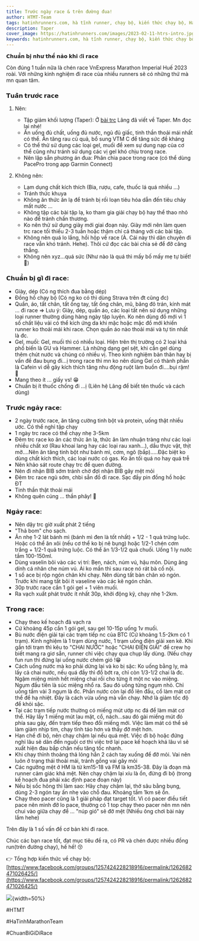 ```yaml
---
title: Trước ngày race & trên đường đua!
author: HTMT-Team
tags: hatinhrunners.com, hà tĩnh runner, chạy bộ, kiến thức chạy bộ, HaTinhMarathonTeam, taper, VnExpressMarathonHue2023
description: Taper
cover_image: https://hatinhrunners.com/images/2023-02-11-htrs-intro.jpg
keywords: hatinhrunners.com, hà tĩnh runner, chạy bộ, kiến thức chạy bộ
---
```


𝗖𝗵𝘂𝗮̂̉𝗻 𝗯𝗶̣ 𝗻𝗵𝘂̛ 𝘁𝗵𝗲̂́ 𝗻𝗮̀𝗼 𝗸𝗵𝗶 đ𝗶 𝗿𝗮𝗰𝗲

Còn đúng 1 tuần nữa là chén race VnExpress Marathon Imperial Huế 2023 roài. Với những kinh nghiệm đi race của nhiều runners sẽ có những thứ mà mn quan tâm.

### 𝗧𝘂𝗮̂̀𝗻 𝘁𝗿𝘂̛𝗼̛́𝗰 𝗿𝗮𝗰𝗲

1. Nên:
    - Tập giảm khối lượng (Taper): Ở [bài trc](https://www.facebook.com/groups/1257424228218916/permalink/1284459032182102/) Lãng đã viết về Taper. Mn đọc lại nhé!
    - Ăn uống đủ chất, uống đủ nước, ngủ đủ giấc, tinh thần thoải mái nhất
    có thể. Ăn tăng rau củ quả, bổ sung VTM C để tăng sức đề kháng
    - Có thể thử sử dụng các loại gel, muối để xem sự dung nạp của cơ thể
    cũng như tránh sử dụng các vị gel khó chịu trong race.
    - Nên lập sẵn phương án đua: Phân chia pace trong race (có thể dùng
    PacePro trong app Garmin Connect)

2. Không nên:
    - Lạm dụng chất kích thích (Bia, rượu, cafe, thuốc lá quá nhiều ...)
    - Tránh thức khuya
    - Không ăn thức ăn lạ để tránh bị rối loạn tiêu hóa dẫn đến tiêu chảy
    mất nước ...
    - Không tập các bài tập lạ, ko tham gia giải chạy bộ hay thể thao nhỏ
    nào để tránh chấn thương.
    - Ko nên thử sử dụng giày mới giai đoạn này. Giày mới nên làm quen trc
    race tối thiếu 2-3 tuần hoặc thậm chí cả tháng với các bài tập.
    - Không nên quá lo lắng, hồi hộp về race (À. Cái này thì dân chuyên đi
    race vẫn khó tránh. Hehe). Thôi cứ đọc các bài chia sẻ để đỡ căng thẳng.
    - Không nên xyz...quá sức (Như nào là quá thì mấy bố mấy mẹ tự
    biết!🤣)

### 𝗖𝗵𝘂𝗮̂̉𝗻 𝗯𝗶̣ 𝗴𝗶̀ đ𝗶 𝗿𝗮𝗰𝗲:

- Giày, dép (Có ng thích đua bằng dép)
- Đồng hồ chạy bộ (Có ng ko có thì dùng Strava trên đt cũng đc)
- Quần, áo, tất chân, tất ống tay, tất ống chân, mũ, băng đô trán, kính
mát ... đi race
=> Lưu ý: Giày, dép, quần áo, các loại tất nên sử dụng những loại
runner thường dùng hàng ngày tập luyện. Ko nên dùng đồ mới vì 1 số chất
liệu vải có thể kích ứng da khi mặc hoặc mặc đồ mới khiến runner ko
thoải mái khi race. Chọn quần áo nào thoải mái và tự tin nhất là đc.
- Gel, muối: Gel, muối thì có nhiều loại. Hiện trên thị trường có 2
loại khá phổ biến là GU và Hammer. Là những dạng gel sệt, khi cắn gel
dùng thêm chút nước và chúng có nhiều vị. Theo kinh nghiệm bản thân hay
bị vấn đề đau bụng đi...ị trong race thì mn ko nên dùng Gel có thành
phần là Cafein vì dễ gây kích thích tăng nhu động ruột làm buồn
đi....bụi rậm! 🤣
- Mang theo ít ... giấy vs! 😁
- Chuẩn bị ít thuốc chống đi ...ị (Liên hệ Lãng để biết tên thuốc và
cách dùng)

### 𝗧𝗿𝘂̛𝗼̛́𝗰 𝗻𝗴𝗮̀𝘆 𝗿𝗮𝗰𝗲:

- 2 ngày trước race, ăn tăng cường tinh bột và protein, uống thật nhiều
ước. Có thể nghỉ tập chạy
- 1 ngày trc race có thể chạy nhẹ 3-5km
- Đêm trc race ko ăn các thức ăn lạ, thức ăn làm nhuận tràng như các
loại nhiều chất xơ (Rau khoai lang hay các loại rau xanh\...), dầu thực
vật, thịt mỡ\....Nên ăn tăng tinh bột như bánh mì, cơm, ngô
(bắp)\.....Đặc biệt ko dùng chất kích thích, các loại nước có gas. Ko ăn
tối quá no hay quá trễ
- Nên khảo sát route chạy trc để quen đường.
- Nên đi nhận BIB sớm tránh chờ đợi nhận BIB gây mệt mỏi
- Đêm trc race ngủ sớm, chbi sẵn đồ đi race. Sạc đầy pin đồng hồ hoặc
ĐT
- Tinh thần thật thoải mái
- Không quên cúng ... thần phây! 🤣

### 𝗡𝗴𝗮̀𝘆 𝗿𝗮𝗰𝗲:

- Nên dậy trc giờ xuất phát 2 tiếng
- "Thả bom" cho sạch.
- Ăn nhẹ 1-2 lát bánh mì (bánh mì đen là tốt nhất) + 1/2 - 1 quả trứng
luộc. Hoặc có thể ăn xôi (nếu cơ thể ko bị nê bụng) hoặc 1/2-1 chén cơm
trắng + 1/2-1 quả trứng luộc. Có thể ăn 1/3-1/2 quả chuối. Uống 1 ly
nước tầm 100-150ml.
- Dùng vaselin bôi vào các vị trí: Bẹn, nách, núm vú, hậu môn. Dùng
ăng dính cá nhân che núm vú. Ai ko mần thì sau race nó rát bà cố nội.
- 1 số ace bị rộp ngón chân khi chạy. Nên dùng tất bàn chân xỏ ngón. Trước khi mang tất bôi ít vaseline vào các kẽ ngón chân.
- 30p trước race cắn 1 gói gel + 1 viên muối.
- Ra vạch xuất phát trước ít nhất 30p, khởi động kỹ, chạy nhẹ 1-2km.

### 𝗧𝗿𝗼𝗻𝗴 𝗿𝗮𝗰𝗲:

- Chạy theo kế hoạch đã vạch ra
- Cứ khoảng 45p cắn 1 gói gel, sau gel 10-15p uống 1v muối.
- Bù nước điện giải tại các trạm tiếp nc của BTC (Cứ khoảng 1.5-2km có
1 trạm). Kinh nghiệm là 1 trạm dùng nước, 1 trạm uống điện giải xen kẽ.
Khi gần tới trạm thì kêu to \"CHAI NƯỚC\" hoặc \"CHAI ĐIỆN GIẢI\" để
crew họ biết mang ra giơ sẵn, runner chỉ việc chạy qua chụp lấy dùng.
(Nếu chạy fun run thì đứng lại uống nước chém gió !😁
- Cách uống nước mà ko phải dừng lại và ko bị sặc: Ko uống bằng ly, mà
lấy cả chai nước, nếu quá đầy thì đổ bớt ra, chỉ còn 1/3-1/2 chai là đc.
Ngậm miệng mình hết miệng chai rồi cho từng ít một nc vào miệng. Ngụm
đầu tiên là súc miệng nhổ ra. Sau đó uống từng ngụm nhỏ. Chỉ uống tầm
vài 3 ngụm là đc. Phần nước còn lại đổ lên đầu, cổ làm mát cơ thể để hạ
nhiệt. Đây là cách vừa uống mà vẫn chạy. Nhớ là giảm tốc độ để khỏi sặc.
- Tại các trạm tiếp nước thường có miếng mút ướp nc đá để làm mát cơ
thể. Hãy lấy 1 miếng mút lau mặt, cổ, nách\...sau đó gài miếng mút đó
phía sau gáy, đến trạm tiếp theo đổi miếng mới. Việc làm mát có thể sẽ
làm giảm nhịp tim, chạy tỉnh táo hơn và thấy đỡ mệt hơn.
- Hạn chế đi bộ, nên chạy chậm lại nếu quá mệt. Việc đi bộ hoặc đứng
nghỉ lâu sẽ dãn đến nguội cơ thì việc trở lại pace kế hoạch khá lâu vì
sẽ xuất hiện đau bắp chân nếu tăng tốc nhanh.
- Khi chạy thỉnh thoảng thả lỏng hẳn 2 cách tay xuống để đỡ mỏi. Vai
nên luôn ở trạng thái thoải mái, tránh gồng vai gây mỏi
- Các ngưỡng mệt ở HM là từ km15-18 và FM là km35-38. Đây là đoạn mà
runner cảm giác khá mệt. Nên chạy chậm lại xíu là ổn, đừng đi bộ (trong
kế hoạch đua phải xác định pace đoạn này)
- Nếu bị sốc hông thì làm sao: Hãy chạy chậm lại, thở sâu bằng bụng,
dùng 2-3 ngón tay ấn nhẹ vào chỗ đau. Khoảng tầm 1km sẽ ổn.
- Chạy theo pacer cũng là 1 giải pháp đạt target tốt. Vì có pacer điều
tiết pace nên mình đỡ lo pace, thường có 1 top chạy theo pacer nên mn
nên chui vào giữa chạy để ... "núp gió" sẽ đỡ mệt (Nhiều ông chơi bài này lắm hehe)

Trên đây là 1 số vấn đề cơ bản khi đi race.

Chúc các bạn race tốt, đạt mục tiêu đề ra, có PR và chén được nhiều đồng run(trên đường chạy), hế hế! 😚

👉 Tổng hợp kiến thức về chạy bộ: [https://www.facebook.com/groups/1257424228218916/permalink/1262682471026425/](https://www.facebook.com/groups/1257424228218916/permalink/1262682471026425/)

![](https://scontent.fhan3-4.fna.fbcdn.net/v/t39.30808-6/340403694_192564356881233_539739237258227777_n.jpg?stp=dst-jpg_s1080x2048&_nc_cat=106&ccb=1-7&_nc_sid=5cd70e&_nc_ohc=5FHH_kUSW-QAX-KTHTC&_nc_ht=scontent.fhan3-4.fna&oh=00_AfBbIzpZQbl3rS6tOG4U-D22D-A_ZHk4ZW4zwfv-oKfmnQ&oe=6437F81F){width=50%}

#HTMT

#HaTinhMarathonTeam

#ChuanBiGiDiRace

